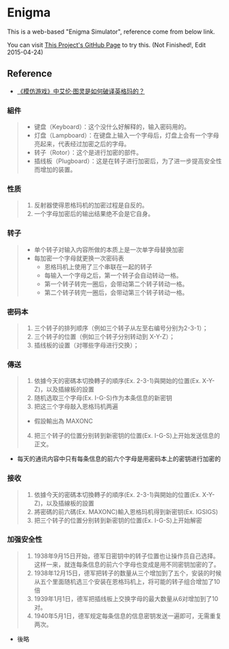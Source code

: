 # Enigma

This is a web-based "Enigma Simulator", reference come from below link.

You can visit [This Project's GitHub Page](http://litsungyi.github.io/Enigma/) to try this. (Not Finished!, Edit 2015-04-24)

## Reference

* [《模仿游戏》中艾伦·图灵是如何破译英格玛的？](http://www.zhihu.com/question/28397034)

### 組件
> * 键盘（Keyboard）：这个没什么好解释的，输入密码用的。
> * 灯盘（Lampboard）：在键盘上输入一个字母后，灯盘上会有一个字母亮起来，代表经过加密之后的字母。
> * 转子（Rotor）：这个是进行加密的部件。
> * 插线板（Plugboard）：这是在转子进行加密后，为了进一步提高安全性而增加的装置。

### 性质
> 1. 反射器使得恩格玛机的加密过程是自反的。
> 2. 一个字母加密后的输出结果绝不会是它自身。

### 转子
> * 单个转子对输入内容所做的本质上是一次单字母替换加密
> * 每加密一个字母就更换一次密码表
>   * 恩格玛机上使用了三个串联在一起的转子
>   * 每输入一个字母之后，第一个转子会自动转动一格。
>   * 第一个转子转完一圈后，会带动第二个转子转动一格。
>   * 第二个转子转完一圈后，会带动第三个转子转动一格。

### 密码本
> 1. 三个转子的排列顺序（例如三个转子从左至右编号分别为2-3-1）；
> 2. 三个转子的位置（例如三个转子分别转动到 X-Y-Z）；
> 3. 插线板的设置（对哪些字母进行交换）；

### 傳送
> 1. 依據今天的密碼本切換轉子的順序(Ex. 2-3-1)與開始的位置(Ex. X-Y-Z)，以及插線板的設置
> 2. 随机选取三个字母(Ex. I-G-S)作为本条信息的新密钥
> 3. 把这三个字母敲入恩格玛机两遍
>   * 假設輸出為 MAXONC
> 4. 把三个转子的位置分别转到新密钥的位置(Ex. I-G-S)上开始发送信息的正文。

* 每天的通讯内容中只有每条信息的前六个字母是用密码本上的密钥进行加密的

### 接收
> 1. 依據今天的密碼本切換轉子的順序(Ex. 2-3-1)與開始的位置(Ex. X-Y-Z)，以及插線板的設置
> 2. 將密碼的前六碼(Ex. MAXONC)輸入恩格玛机得到新密钥(Ex. IGSIGS)
> 3. 把三个转子的位置分别转到新密钥的位置(Ex. I-G-S)上开始解密

### 加强安全性
> 1. 1938年9月15日开始，德军日密钥中的转子位置也让操作员自己选择。这样一来，就连每条信息的前六个字母也变成是用不同密钥加密的了。
> 2. 1938年12月15日，德军把转子的数量从三个增加到了五个，安装的时候从五个里面随机选三个安装在恩格玛机上，将可能的转子组合增加了10倍
> 3. 1939年1月1日，德军把插线板上交换字母的最大数量从6对增加到了10对。
> 4. 1940年5月1日，德军规定每条信息的信息密钥发送一遍即可，无需重复两次。

* 後略
